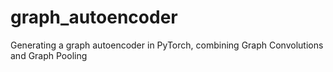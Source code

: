 # graph_autoencoder
Generating a graph autoencoder in PyTorch, combining Graph Convolutions and Graph Pooling
